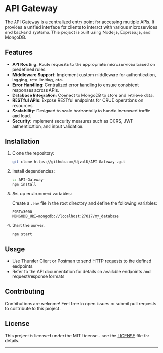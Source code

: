 # API Gateway

The API Gateway is a centralized entry point for accessing multiple APIs. It provides a unified interface for clients to interact with various microservices and backend systems. This project is built using Node.js, Express.js, and MongoDB.

## Features

- **API Routing**: Route requests to the appropriate microservices based on predefined rules.
- **Middleware Support**: Implement custom middleware for authentication, logging, rate limiting, etc.
- **Error Handling**: Centralized error handling to ensure consistent responses across APIs.
- **Database Integration**: Connect to MongoDB to store and retrieve data.
- **RESTful APIs**: Expose RESTful endpoints for CRUD operations on resources.
- **Scalability**: Designed to scale horizontally to handle increased traffic and load.
- **Security**: Implement security measures such as CORS, JWT authentication, and input validation.

## Installation

1. Clone the repository:

   ```bash
   git clone https://github.com/UjwalU/API-Gateway-.git
   ```

2. Install dependencies:

   ```bash
   cd API-Gateway-
   npm install
   ```

3. Set up environment variables:

   Create a `.env` file in the root directory and define the following variables:

   ```plaintext
   PORT=3000
   MONGODB_URI=mongodb://localhost:27017/my_database
   ```

4. Start the server:

   ```bash
   npm start
   ```

## Usage

- Use Thunder Client or Postman to send HTTP requests to the defined endpoints.
- Refer to the API documentation for details on available endpoints and request/response formats.

## Contributing

Contributions are welcome! Feel free to open issues or submit pull requests to contribute to this project.

## License

This project is licensed under the MIT License - see the [LICENSE](LICENSE) file for details.

---
